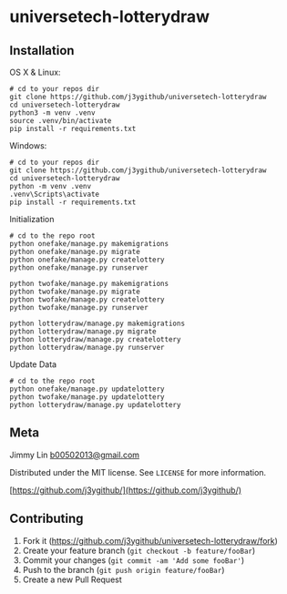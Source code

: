 # universetech-lotterydraw

## Installation

OS X & Linux:

```
# cd to your repos dir
git clone https://github.com/j3ygithub/universetech-lotterydraw
cd universetech-lotterydraw
python3 -m venv .venv
source .venv/bin/activate
pip install -r requirements.txt
```

Windows:

```
# cd to your repos dir
git clone https://github.com/j3ygithub/universetech-lotterydraw
cd universetech-lotterydraw
python -m venv .venv
.venv\Scripts\activate
pip install -r requirements.txt
```

Initialization
```
# cd to the repo root
python onefake/manage.py makemigrations
python onefake/manage.py migrate
python onefake/manage.py createlottery
python onefake/manage.py runserver

python twofake/manage.py makemigrations
python twofake/manage.py migrate
python twofake/manage.py createlottery
python twofake/manage.py runserver

python lotterydraw/manage.py makemigrations
python lotterydraw/manage.py migrate
python lotterydraw/manage.py createlottery
python lotterydraw/manage.py runserver
```

Update Data
```
# cd to the repo root
python onefake/manage.py updatelottery
python twofake/manage.py updatelottery
python lotterydraw/manage.py updatelottery
```

## Meta

Jimmy Lin <b00502013@gmail.com>

Distributed under the MIT license. See ``LICENSE`` for more information.

[https://github.com/j3ygithub/](https://github.com/j3ygithub/)

## Contributing

1. Fork it (<https://github.com/j3ygithub/universetech-lotterydraw/fork>)
2. Create your feature branch (`git checkout -b feature/fooBar`)
3. Commit your changes (`git commit -am 'Add some fooBar'`)
4. Push to the branch (`git push origin feature/fooBar`)
5. Create a new Pull Request
